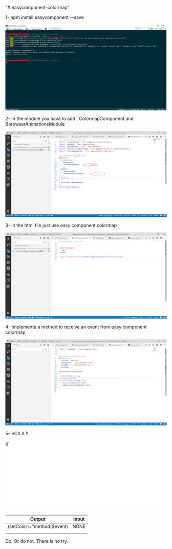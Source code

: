 "# easycomponent-colormap" 


1- npm install easycomponent --save


![Screenshot](documentation/1-step.png)

2- In the module you hava to add , ColormapComponent and BorowserAnimationsModule

![Screenshot](documentation/2-step.png)

3- in the html file just use easy component colormap 

![Screenshot](documentation/3-step.png)

4- Implemente a method to receive an event from easy component colormap

![Screenshot](documentation/4-step.png)

5- VOILA !!

![Screenshot](documentation/5-step.gif)


| Output                        | Input         |  
| -------------                 |:-------------:|  
| (setColor)="method($event)     |  NONE         |  
|                               |               |  
|                               |               |  



Do. Or do not. There is no try.
